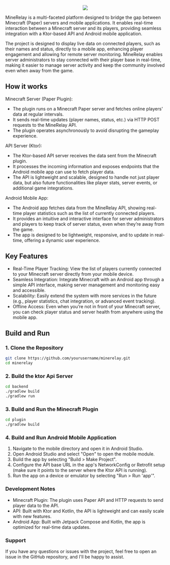 

<p align="center">
  <img src="https://github.com/user-attachments/assets/c3e10c38-3e20-4266-be39-4fc29fec6edc">
</p>

MineRelay is a multi-faceted platform designed to bridge the gap between Minecraft (Paper) servers and mobile applications. 
It enables real-time interaction between a Minecraft server and its players, providing seamless integration with a Ktor-based API and Android mobile application.

The project is designed to display live data on connected players, such as their names and status, directly to a mobile app, enhancing player engagement and allowing for remote server monitoring. 
MineRelay enables server administrators to stay connected with their player base in real-time, making it easier to manage server activity and keep the community involved even when away from the game.

## **How it works**
Minecraft Server (Paper Plugin):
  - The plugin runs on a Minecraft Paper server and fetches online players' data at regular intervals.
  - It sends real-time updates (player names, status, etc.) via HTTP POST requests to the MineRelay API.
  - The plugin operates asynchronously to avoid disrupting the gameplay experience.

API Server (Ktor):
  - The Ktor-based API server receives the data sent from the Minecraft plugin.
  - It processes the incoming information and exposes endpoints that the Android mobile app can use to fetch player data.
  - The API is lightweight and scalable, designed to handle not just player data, but also future functionalities like player stats, server events, or additional game integrations.

Android Mobile App:
  - The Android app fetches data from the MineRelay API, showing real-time player statistics such as the list of currently connected players.
  - It provides an intuitive and interactive interface for server administrators and players to keep track of server status, even when they’re away from the game.
  - The app is designed to be lightweight, responsive, and to update in real-time, offering a dynamic user experience.

## **Key Features**
- Real-Time Player Tracking:
  View the list of players currently connected to your Minecraft server directly from your mobile device.
- Seamless Integration:
  Integrate Minecraft with an Android app through a simple API interface, making server management and monitoring easy and accessible.
- Scalability:
  Easily extend the system with more services in the future (e.g., player statistics, chat integration, or advanced event tracking).
- Offline Access:
  Even when you’re not in front of your Minecraft server, you can check player status and server health from anywhere using the mobile app.

## **Build and Run**
### 1. **Clone the Repository**
```bash
git clone https://github.com/yourusername/minerelay.git
cd minerelay
```
### 2. **Build the ktor Api Server**
```bash
cd backend
./gradlew build
./gradlew run
```
### 3. **Build and Run the Minecraft Plugin**
```bash
cd plugin
./gradlew build
```
### 4. **Build and Run Android Mobile Application**
 1. Navigate to the mobile directory and open it in Android Studio.
 2. Open Android Studio and select "Open" to open the mobile module.
 3. Build the app by selecting "Build > Make Project".
 4. Configure the API base URL in the app's NetworkConfig or Retrofit setup (make sure it points to the server where the Ktor API is running).
 5. Run the app on a device or emulator by selecting "Run > Run 'app'".

### **Development Notes**
- Minecraft Plugin: The plugin uses Paper API and HTTP requests to send player data to the API.
- API: Built with Ktor and Kotlin, the API is lightweight and can easily scale with new features.
- Android App: Built with Jetpack Compose and Kotlin, the app is optimized for real-time data updates.

### **Support**
If you have any questions or issues with the project, feel free to open an issue in the GitHub repository, and I'll be happy to assist.
